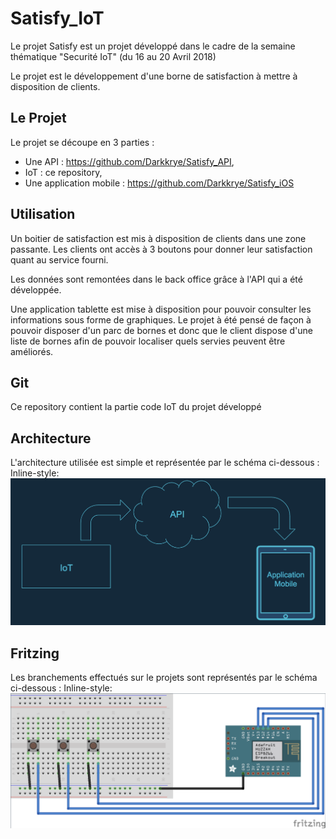 # Satisfy_IoT
Le projet Satisfy est un projet développé dans le cadre de la semaine thématique "Securité IoT" (du 16 au 20 Avril 2018)

Le projet est le développement d'une borne de satisfaction à mettre à disposition de clients.


## Le Projet
Le projet se découpe en 3 parties : 
- Une API : https://github.com/Darkkrye/Satisfy_API,
- IoT : ce repository,
- Une application mobile : https://github.com/Darkkrye/Satisfy_iOS


## Utilisation
Un boitier de satisfaction est mis à disposition de clients dans une zone passante. Les clients ont accès à 3 boutons pour donner leur satisfaction quant au service fourni.

Les données sont remontées dans le back office grâce à l'API qui a été développée.

Une application tablette est mise à disposition pour pouvoir consulter les informations sous forme de graphiques. Le projet à été pensé de façon à pouvoir disposer d'un parc de bornes et donc que le client dispose d'une liste de bornes afin de pouvoir localiser quels servies peuvent être améliorés.


## Git
Ce repository contient la partie code IoT du projet développé


## Architecture
L'architecture utilisée est simple et représentée par le schéma ci-dessous :
Inline-style: ![alt text](architecture.png "Architecture")


## Fritzing
Les branchements effectués sur le projets sont représentés par le schéma ci-dessous :
Inline-style: ![alt text](fritzing.png "Fritzing")
